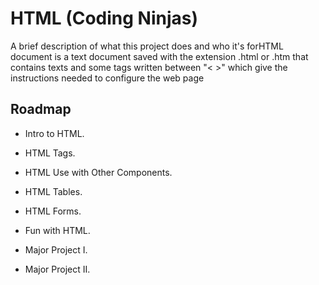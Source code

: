 
# HTML (Coding Ninjas)

A brief description of what this project does and who it's forHTML document is a text document saved with the extension .html or .htm that
contains texts and some tags written between "< >" which give the instructions needed
to configure the web page



## Roadmap

- Intro to HTML.

- HTML Tags.

- HTML Use with Other Components.

- HTML Tables.

- HTML Forms.

- Fun with HTML.

- Major Project I.

- Major Project II.

